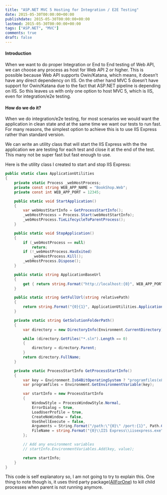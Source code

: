 ```yaml
---
title: "ASP.NET MVC 5 Hosting for Integration / E2E Testing"
date: 2015-05-30T00:00:00+00:00
publishdate: 2015-05-30T00:00:00+00:00
lastmod: 2015-05-30T00:00:00+00:00
tags: ["ASP.NET", "MVC"]
comments: true
draft: false
---
```


<h4>Introduction</h4>
<p>When we want to do proper Integration or End to End testing of Web API, we can choose any process as host for Web API 2 or higher. This is possible because Web API supports Owin/Katana, which means, <!-- more -->it doesn&rsquo;t have any direct dependency on IIS. On the other hand MVC 5 doesn&rsquo;t have support for Owin/Katana due to the fact that ASP.NET pipeline is depending on IIS. So this leaves us with only one option to host MVC 5, which is IIS, even for integration/e2e testing.</p>
<h4>How do we do it?</h4>
<p>When we do integration/e2e testing, for most scenarios we would want the application in clean state and at the same time we want our tests to run fast. For many reasons, the simplest option to achieve this is to use IIS Express rather than standard version.</p>
<p>We can write an utility class that will start the IIS Express with the the application we are testing for each test and close it at the end of the test. This many not be super fast but fast enough to use.</p>
<p>Here is the utility class I created to start and stop IIS Express:</p>

```cs
public static class ApplicationUtilities
{
    private static Process _webHostProcess;
    private const string WEB_APP_NAME = "BookShop.Web";
    private const int WEB_APP_PORT = 12345;

    public static void StartApplication()
    {
        var webHostStartInfo = GetProcessStartInfo();
        _webHostProcess = Process.Start(webHostStartInfo);
        _webHostProcess.TieLifecycleToParentProcess();
    }

    public static void StopApplication()
    {
        if (_webHostProcess == null)
            return;
        if (!_webHostProcess.HasExited)
            _webHostProcess.Kill();
        _webHostProcess.Dispose();
    }

    public static string ApplicationBaseUrl
    {
        get { return string.Format("http://localhost:{0}", WEB_APP_PORT); }
    }

    public static string GetFullUrl(string relativePath)
    {
        return string.Format("{0}{1}", ApplicationUtilities.ApplicationBaseUrl, relativePath);
    }

    private static string GetSolutionFolderPath()
    {
        var directory = new DirectoryInfo(Environment.CurrentDirectory);

        while (directory.GetFiles("*.sln").Length == 0)
        {
            directory = directory.Parent;
        }
        return directory.FullName;
    }

    private static ProcessStartInfo GetProcessStartInfo()
    {
        var key = Environment.Is64BitOperatingSystem ? "programfiles(x86)" : "programfiles";
        var programfiles = Environment.GetEnvironmentVariable(key);

        var startInfo = new ProcessStartInfo
        {
            WindowStyle = ProcessWindowStyle.Normal,
            ErrorDialog = true,
            LoadUserProfile = true,
            CreateNoWindow = false,
            UseShellExecute = false,
            Arguments = String.Format("/path:\"{0}\" /port:{1}", Path.Combine(GetSolutionFolderPath(), @"src\" + WEB_APP_NAME), WEB_APP_PORT),
            FileName = string.Format("{0}\\IIS Express\\iisexpress.exe", programfiles)
        };

        // Add any environment variables
        // startInfo.EnvironmentVariables.Add(key, value);

        return startInfo;
    }
}
```

<p>This code is self explanatory so, I am not going to try to explain this. One thing to note though is, it uses third party package(<a href="https://github.com/Holf/AllForOne">AllForOne</a>) to kill child processes when parent is not running anymore.</p>
